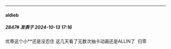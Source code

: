 ﻿
*****

####  aldieb  
##### 2847#       发表于 2024-10-13 17:16

优蒂这个小**还是没忍住 这几天看了无数次抽卡动画还是ALLIN了  归零


